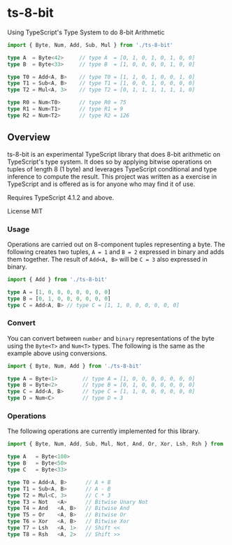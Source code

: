 # ts-8-bit

Using TypeScript's Type System to do 8-bit Arithmetic

```typescript
import { Byte, Num, Add, Sub, Mul } from './ts-8-bit'

type A  = Byte<42>     // type A  = [0, 1, 0, 1, 0, 1, 0, 0]
type B  = Byte<33>     // type B  = [1, 0, 0, 0, 0, 1, 0, 0]

type T0 = Add<A, B>    // type T0 = [1, 1, 0, 1, 0, 0, 1, 0]
type T1 = Sub<A, B>    // type T1 = [1, 0, 0, 1, 0, 0, 0, 0]
type T2 = Mul<A, 3>    // type T2 = [0, 1, 1, 1, 1, 1, 1, 0]

type R0 = Num<T0>      // type R0 = 75
type R1 = Num<T1>      // type R1 = 9
type R2 = Num<T2>      // type R2 = 126
```

## Overview

ts-8-bit is an experimental TypeScript library that does 8-bit arithmetic on TypeScript's type system. It does so by applying bitwise operations on tuples of length 8 (1 byte) and leverages TypeScript conditional and type inference to compute the result. This project was written as a exercise in TypeScript and is offered as is for anyone who may find it of use.

Requires TypeScript 4.1.2 and above.

License MIT

### Usage

Operations are carried out on 8-component tuples representing a byte. The following creates two tuples, `A = 1` and `B = 2` expressed in binary and adds them together. The result of `Add<A, B>` will be `C = 3` also expressed in binary.

```typescript
import { Add } from './ts-8-bit'

type A = [1, 0, 0, 0, 0, 0, 0, 0]
type B = [0, 1, 0, 0, 0, 0, 0, 0]
type C = Add<A, B> // type C = [1, 1, 0, 0, 0, 0, 0, 0]
```

### Convert

You can convert between `number` and `binary` representations of the byte using the `Byte<T>` and `Num<T>` types. The following is the same as the example above using conversions.

```typescript
import { Byte, Num, Add } from './ts-8-bit'

type A = Byte<1>        // type A = [1, 0, 0, 0, 0, 0, 0, 0]
type B = Byte<2>        // type B = [0, 1, 0, 0, 0, 0, 0, 0]
type C = Add<A, B>      // type C = [1, 1, 0, 0, 0, 0, 0, 0]
type D = Num<C>         // type D = 3
```

### Operations

The following operations are currently implemented for this library.

```typescript
import { Byte, Num, Add, Sub, Mul, Not, And, Or, Xor, Lsh, Rsh } from './ts-8-bit'

type A   = Byte<100>
type B   = Byte<50>
type C   = Byte<33>

type T0 = Add<A, B>      // A + B
type T1 = Sub<A, B>      // A - B
type T2 = Mul<C, 3>      // C * 3
type T3 = Not   <A>      // Bitwise Unary Not
type T4 = And   <A, B>   // Bitwise And
type T5 = Or    <A, B>   // Bitwise Or
type T6 = Xor   <A, B>   // Bitwise Xor
type T7 = Lsh   <A, 1>   // Shift <<
type T8 = Rsh   <A, 2>   // Shift >>
```
